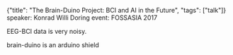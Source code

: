 {"title": "The Brain-Duino Project: BCI and AI in the Future", "tags": ["talk"]}
speaker: Konrad Willi Doring
event: FOSSASIA 2017

EEG-BCI data is very noisy.

brain-duino is an arduino shield

